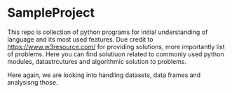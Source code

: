 # SampleProject
This repo is collection of python programs for initial understanding of language and its most used features. Due credit to https://www.w3resource.com/ for providing solutions, more importantly list of problems. Here you can find solutiuon related to commonly used python modules, datastrcutures and algorithmic solution to problems.

Here again, we are looking into handling datasets, data frames and analysisng those.
